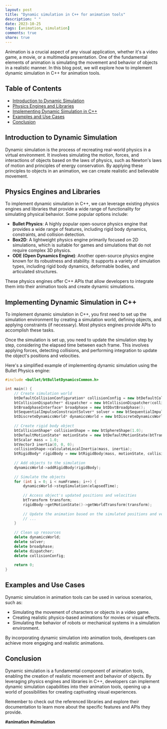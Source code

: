 ```yaml
---
layout: post
title: "Dynamic simulation in C++ for animation tools"
description: " "
date: 2023-10-25
tags: [animation, simulation]
comments: true
share: true
---
```


Animation is a crucial aspect of any visual application, whether it's a video game, a movie, or a multimedia presentation. One of the fundamental elements of animation is simulating the movement and behavior of objects in a realistic manner. In this blog post, we will explore how to implement dynamic simulation in C++ for animation tools.

## Table of Contents
- [Introduction to Dynamic Simulation](#introduction-to-dynamic-simulation)
- [Physics Engines and Libraries](#physics-engines-and-libraries)
- [Implementing Dynamic Simulation in C++](#implementing-dynamic-simulation-in-c)
- [Examples and Use Cases](#examples-and-use-cases)
- [Conclusion](#conclusion)

## Introduction to Dynamic Simulation

Dynamic simulation is the process of recreating real-world physics in a virtual environment. It involves simulating the motion, forces, and interactions of objects based on the laws of physics, such as Newton's laws of motion and principles of energy conservation. By applying these principles to objects in an animation, we can create realistic and believable movement.

## Physics Engines and Libraries

To implement dynamic simulation in C++, we can leverage existing physics engines and libraries that provide a wide range of functionality for simulating physical behavior. Some popular options include:

- **Bullet Physics**: A highly popular open-source physics engine that provides a wide range of features, including rigid body dynamics, constraints, and collision detection.
- **Box2D**: A lightweight physics engine primarily focused on 2D simulations, which is suitable for games and simulations that do not require complex 3D physics.
- **ODE (Open Dynamics Engine)**: Another open-source physics engine known for its robustness and stability. It supports a variety of simulation types, including rigid body dynamics, deformable bodies, and articulated structures.

These physics engines offer C++ APIs that allow developers to integrate them into their animation tools and create dynamic simulations.

## Implementing Dynamic Simulation in C++

To implement dynamic simulation in C++, you first need to set up the simulation environment by creating a simulation world, defining objects, and applying constraints (if necessary). Most physics engines provide APIs to accomplish these tasks.

Once the simulation is set up, you need to update the simulation step by step, considering the elapsed time between each frame. This involves applying forces, detecting collisions, and performing integration to update the object's positions and velocities.

Here's a simplified example of implementing dynamic simulation using the Bullet Physics engine:

```cpp
#include <bullet/btBulletDynamicsCommon.h>

int main() {
    // Create simulation world
    btDefaultCollisionConfiguration* collisionConfig = new btDefaultCollisionConfiguration();
    btCollisionDispatcher* dispatcher = new btCollisionDispatcher(collisionConfig);
    btBroadphaseInterface* broadphase = new btDbvtBroadphase();
    btSequentialImpulseConstraintSolver* solver = new btSequentialImpulseConstraintSolver();
    btDiscreteDynamicsWorld* dynamicsWorld = new btDiscreteDynamicsWorld(dispatcher, broadphase, solver, collisionConfig);
    
    // Create rigid body object
    btCollisionShape* collisionShape = new btSphereShape(1.0);
    btDefaultMotionState* motionState = new btDefaultMotionState(btTransform(btQuaternion(0, 0, 0, 1), btVector3(0, 0, 0)));
    btScalar mass = 1.0;
    btVector3 inertia(0, 0, 0);
    collisionShape->calculateLocalInertia(mass, inertia);
    btRigidBody* rigidBody = new btRigidBody(mass, motionState, collisionShape, inertia);
    
    // Add objects to the simulation
    dynamicsWorld->addRigidBody(rigidBody);
    
    // Simulate the objects
    for (int i = 0; i < numFrames; i++) {
        dynamicsWorld->stepSimulation(elapsedTime);
        
        // Access object's updated positions and velocities
        btTransform transform;
        rigidBody->getMotionState()->getWorldTransform(transform);
        
        // Update the animation based on the simulated positions and velocities
        // ...
    }
    
    // Clean up resources
    delete dynamicsWorld;
    delete solver;
    delete broadphase;
    delete dispatcher;
    delete collisionConfig;
    
    return 0;
}
```

## Examples and Use Cases

Dynamic simulation in animation tools can be used in various scenarios, such as:

- Simulating the movement of characters or objects in a video game.
- Creating realistic physics-based animations for movies or visual effects.
- Simulating the behavior of robots or mechanical systems in a simulation environment.

By incorporating dynamic simulation into animation tools, developers can achieve more engaging and realistic animations.

## Conclusion

Dynamic simulation is a fundamental component of animation tools, enabling the creation of realistic movement and behavior of objects. By leveraging physics engines and libraries in C++, developers can implement dynamic simulation capabilities into their animation tools, opening up a world of possibilities for creating captivating visual experiences.

Remember to check out the referenced libraries and explore their documentation to learn more about the specific features and APIs they provide.

**#animation #simulation**